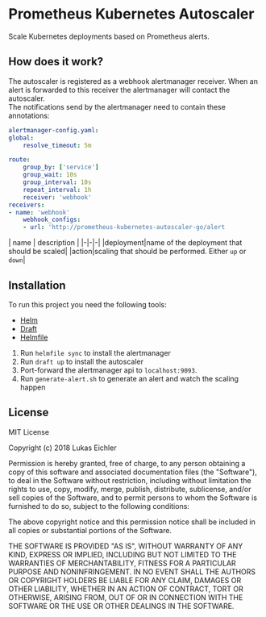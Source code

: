 # Prometheus Kubernetes Autoscaler
Scale Kubernetes deployments based on Prometheus alerts. 

## How does it work?
The autoscaler is registered as a webhook alertmanager receiver. When an alert is forwarded to this receiver the alertmanager will contact the autoscaler.  
The notifications send by the alertmanager need to contain these annotations: 

```yaml
alertmanager-config.yaml:
global:
    resolve_timeout: 5m

route:
    group_by: ['service']
    group_wait: 10s
    group_interval: 10s 
    repeat_interval: 1h
    receiver: 'webhook'
receivers:
- name: 'webhook'
    webhook_configs:
    - url: 'http://prometheus-kubernetes-autoscaler-go/alert
```

| name | description |
|-|-|-|
|deployment|name of the deployment that should be scaled|
|action|scaling that should be performed. Either `up` or `down`|

## Installation
To run this project you need the following tools:
* [Helm](https://github.com/kubernetes/helm/)
* [Draft](https://github.com/Azure/draft/)
* [Helmfile](https://github.com/roboll/helmfile)


1. Run `helmfile sync` to install the alertmanager
2. Run `draft up` to install the autoscaler
3. Port-forward the alertmanager api to `localhost:9093`.
4. Run `generate-alert.sh` to generate an alert and watch the scaling happen

## License
MIT License

Copyright (c) 2018 Lukas Eichler

Permission is hereby granted, free of charge, to any person obtaining a copy
of this software and associated documentation files (the "Software"), to deal
in the Software without restriction, including without limitation the rights
to use, copy, modify, merge, publish, distribute, sublicense, and/or sell
copies of the Software, and to permit persons to whom the Software is
furnished to do so, subject to the following conditions:

The above copyright notice and this permission notice shall be included in all
copies or substantial portions of the Software.

THE SOFTWARE IS PROVIDED "AS IS", WITHOUT WARRANTY OF ANY KIND, EXPRESS OR
IMPLIED, INCLUDING BUT NOT LIMITED TO THE WARRANTIES OF MERCHANTABILITY,
FITNESS FOR A PARTICULAR PURPOSE AND NONINFRINGEMENT. IN NO EVENT SHALL THE
AUTHORS OR COPYRIGHT HOLDERS BE LIABLE FOR ANY CLAIM, DAMAGES OR OTHER
LIABILITY, WHETHER IN AN ACTION OF CONTRACT, TORT OR OTHERWISE, ARISING FROM,
OUT OF OR IN CONNECTION WITH THE SOFTWARE OR THE USE OR OTHER DEALINGS IN THE
SOFTWARE.
